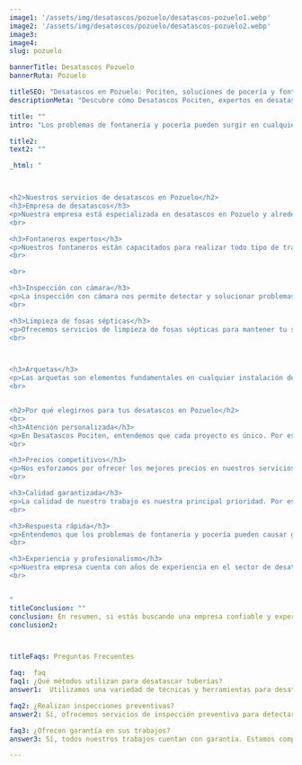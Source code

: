 ```yaml
---
image1: '/assets/img/desatascos/pozuelo/desatascos-pozuelo1.webp'
image2: '/assets/img/desatascos/pozuelo/desatascos-pozuelo2.webp'
image3:
image4:
slug: pozuelo

bannerTitle: Desatascos Pozuelo
bannerRuta: Pozuelo

titleSEO: "Desatascos en Pozuelo: Pociten, soluciones de pocería y fontanería"
descriptionMeta: "Descubre cómo Desatascos Pociten, expertos en desatascos y desatrancos en Pozuelo, ofrece servicios integrales de fontanería, obras de pocería, inspección con cámara y limpieza de fosas sépticas."

title: ""
intro: "Los problemas de fontanería y pocería pueden surgir en cualquier momento y, a menudo, requieren una atención inmediata. En Desatascos Pociten, entendemos la importancia de contar con un aliado de confianza que ofrezca soluciones rápidas y eficientes en estos casos. En este artículo, te presentamos todo lo que necesitas saber sobre nuestros servicios y cómo podemos ser tu mejor opción para solucionar tus problemas de fontanería y pocería en Pozuelo."

title2: 
text2: ""

_html: "



<h2>Nuestros servicios de desatascos en Pozuelo</h2>
<h3>Empresa de desatascos</h3>
<p>Nuestra empresa está especializada en desatascos en Pozuelo y alrededores. Contamos con un equipo de profesionales altamente cualificados para atender cualquier tipo de problema relacionado con tuberías, fosas sépticas y otros sistemas de saneamiento.</p>
<br>

<h3>Fontaneros expertos</h3>
<p>Nuestros fontaneros están capacitados para realizar todo tipo de trabajos relacionados con la fontanería, desde reparaciones hasta instalaciones de sistemas de agua y calefacción. No importa si se trata de un problema menor o una obra de gran envergadura, siempre estaremos a tu disposición para ofrecerte las mejores soluciones.</p>
<br>

<br>

<h3>Inspección con cámara</h3>
<p>La inspección con cámara nos permite detectar y solucionar problemas de manera rápida y eficiente. Nuestros equipos de última generación nos permiten localizar atascos, fugas y otros problemas en tuberías y sistemas de alcantarillado sin necesidad de realizar obras.</p>
<br>

<h3>Limpieza de fosas sépticas</h3>
<p>Ofrecemos servicios de limpieza de fosas sépticas para mantener tu sistema de saneamiento en óptimas condiciones. Realizamos vaciado, limpieza y mantenimiento de fosas sépticas, garantizando la correcta eliminación de los residuos y previniendo problemas futuros.</p>
<br>



<h3>Arquetas</h3>
<p>Las arquetas son elementos fundamentales en cualquier instalación de fontanería. En Desatascos Pociten ofrecemos servicios de limpieza y mantenimiento de arquetas, así como su reparación y sustitución en caso de que sea necesario.</p>
<br>


<h2>Por qué elegirnos para tus desatascos en Pozuelo</h2>
<br>
<h3>Atención personalizada</h3>
<p>En Desatascos Pociten, entendemos que cada proyecto es único. Por eso, ofrecemos atención personalizada a cada uno de nuestros clientes, asegurándonos de entender sus necesidades y proporcionar soluciones adaptadas a cada caso.</p>
<br>

<h3>Precios competitivos</h3>
<p>Nos esforzamos por ofrecer los mejores precios en nuestros servicios de desatascos en Pozuelo, sin sacrificar la calidad del trabajo. Nuestras tarifas son transparentes y ajustadas a las necesidades de cada cliente.</p>
<br>

<h3>Calidad garantizada</h3>
<p>La calidad de nuestro trabajo es nuestra principal prioridad. Por eso, empleamos las mejores técnicas y equipos disponibles en el mercado, y capacitamos constantemente a nuestro personal para garantizar un servicio de excelencia en todos nuestros proyectos de desatascos en Pozuelo.</p>
<br>

<h3>Respuesta rápida</h3>
<p>Entendemos que los problemas de fontanería y pocería pueden causar grandes inconvenientes en tu día a día. Por eso, nos esforzamos en brindar una respuesta rápida y eficiente a tus necesidades, ofreciendo servicios de urgencia las 24 horas del día, los 7 días de la semana.</p>
<br>

<h3>Experiencia y profesionalismo</h3>
<p>Nuestra empresa cuenta con años de experiencia en el sector de desatascos y fontanería, y nuestro equipo de profesionales altamente cualificados garantiza el éxito en cada uno de nuestros proyectos.</p>
<br>


"
titleConclusion: ""
conclusion: En resumen, si estás buscando una empresa confiable y experta en desatascos en Pozuelo, no busques más. En Desatascos Pociten, nos dedicamos a brindar soluciones integrales y de alta calidad en el ámbito de la fontanería y pocería. Nuestro equipo de profesionales altamente capacitados y nuestra amplia gama de servicios nos convierten en la opción ideal para atender tus necesidades, tanto en situaciones de emergencia como en proyectos de mantenimiento preventivo. No dudes en ponerte en contacto con nosotros para obtener más información y descubrir cómo podemos ayudarte a resolver tus problemas de fontanería y pocería de manera eficiente y duradera.
conclusion2: 



titleFaqs: Preguntas Frecuentes

faq:  faq
faq1: ¿Qué métodos utilizan para desatascar tuberías?
answer1:  Utilizamos una variedad de técnicas y herramientas para desatascar tuberías, incluyendo la inspección con cámara, la limpieza con agua a alta presión y la utilización de dispositivos mecánicos especializados. Nuestros profesionales seleccionarán el método más adecuado para cada situación.

faq2: ¿Realizan inspecciones preventivas?
answer2: Sí, ofrecemos servicios de inspección preventiva para detectar posibles problemas en tu sistema de saneamiento antes de que se conviertan en emergencias. Esto te permite ahorrar tiempo y dinero en reparaciones futuras.

faq3: ¿Ofrecen garantía en sus trabajos?
answer3: Sí, todos nuestros trabajos cuentan con garantía. Estamos comprometidos con la satisfacción de nuestros clientes y trabajamos arduamente para asegurar la calidad y durabilidad de nuestras soluciones.

---
```

